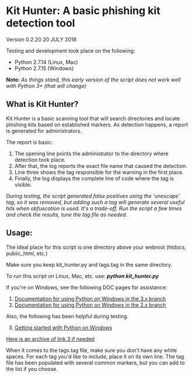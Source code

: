 # Kit Hunter: A basic phishing kit detection tool

Version 0.2.20
20 JULY 2018

Testing and development took place on the following:
* Python 2.7.14 (Linux, Mac)
* Python 2.7.15 (Windows)

**Note:**
_As things stand, this early version of the script does not work well with Python 3+ (that will change)_

## What is Kit Hunter?
Kit Hunter is a basic scanning tool that will search directories and locate phishing kits based on established markers. As detection happens, a report is generated for administrators.

The report is basic:

1. The opening line points the administrator to the directory where detection took place.
2. After that, the log reports the exact file name that caused the detection.
3. Line three shows the tag responsible for the warning in the first place.
4. Finally, the log displays the complete line of code where the tag is visible.

_During testing, the script generated false positives using the 'unescape' tag, so it was removed, but adding such a tag will generate several useful hits when obfuscation is used. It's a trade-off. Run the script a few times and check the results, tune the tag file as needed._


## Usage:

The ideal place for this script is one directory above your webroot (htdocs, public_html, etc.)

Make sure you keep kit_hunter.py and tags.tag in the same directory.

To run this script on Linux, Mac, etc. use: **_python kit_hunter.py_**

If you're on Windows, see the following DOC pages for assistance:

1. [Documentation for using Python on Windows in the 3.x branch](https://docs.python.org/3.3/using/windows.html)
2. [Documentation for using Python on Windows in the 2.x branch](https://docs.python.org/2/faq/windows.html)

Also, the following has been helpful during testing.

3. [Getting started with Python on Windows](http://www.pitt.edu/~naraehan/python3/getting_started_win_first_try.html)

[Here is an archive of link 3 if needed](http://archive.fo/p7bzb)


When it comes to the tags.tag file, make sure you don't have any white spaces. For each tag you'd like to include, place it on its own line. The tag file has been populated with several common markers, but you can add to the list if you choose.
